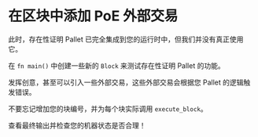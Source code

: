 # 在区块中添加 PoE 外部交易

此时，存在性证明 Pallet 已完全集成到您的运行时中，但我们并没有真正使用它。

在 `fn main()` 中创建一些新的 `Block` 来测试存在性证明 Pallet 的功能。

发挥创意，甚至可以引入一些外部交易，这些外部交易会根据您 Pallet 的逻辑触发错误。

不要忘记增加您的块编号，并为每个块实际调用 `execute_block`。

查看最终输出并检查您的机器状态是否合理！